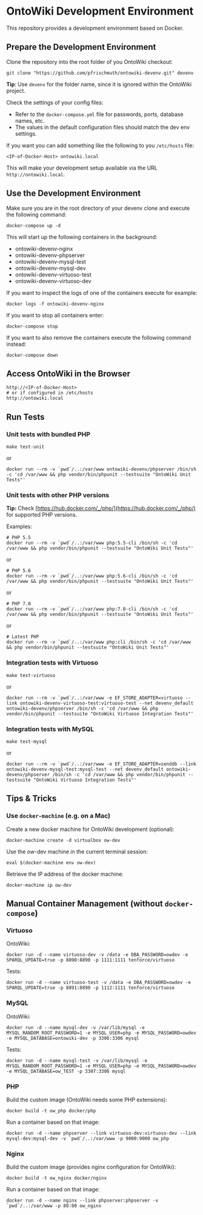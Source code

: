 # OntoWiki Development Environment
This repository provides a development environment based on Docker.

## Prepare the Development Environment

Clone the repository into the root folder of you OntoWiki checkout:

    git clone "https://github.com/pfrischmuth/ontowiki-devenv.git" devenv

**Tip**: Use `devenv` for the folder name, since it is ignored within the OntoWiki project.

Check the settings of your config files:

- Refer to the `docker-compose.yml` file for passwords, ports, database names, etc.
- The values in the default configuration files should match the dev env settings.

If you want you can add something like the following to you `/etc/hosts` file:

    <IP-of-Docker-Host> ontowiki.local

This will make your development setup available via the URL `http://ontowiki.local`.

## Use the Development Environment

Make sure you are in the root directory of your devenv clone and execute the following command:

    docker-compose up -d

This will start up the following containers in the background:

- ontowiki-devenv-nginx
- ontowiki-devenv-phpserver
- ontowiki-devenv-mysql-test
- ontowiki-devenv-mysql-dev
- ontowiki-devenv-virtuoso-test
- ontowiki-devenv-virtuoso-dev


If you want to inspect the logs of one of the containers execute for example:

    docker logs -f ontowiki-devenv-nginx

If you want to stop all containers enter:

    docker-compose stop

If you want to also remove the containers execute the following command instead:

    docker-compose down

## Access OntoWiki in the Browser

    http://<IP-of-Docker-Host>
    # or if configured in /etc/hosts
    http://ontowiki.local

## Run Tests

### Unit tests with bundled PHP

    make test-unit

or

    docker run --rm -v `pwd`/..:/var/www ontowiki-devenv/phpserver /bin/sh -c 'cd /var/www && php vendor/bin/phpunit --testsuite "OntoWiki Unit Tests"'

### Unit tests with other PHP versions

**Tip:** Check [https://hub.docker.com/_/php/](https://hub.docker.com/_/php/) for supported PHP versions.

Examples:

    # PHP 5.5
    docker run --rm -v `pwd`/..:/var/www php:5.5-cli /bin/sh -c 'cd /var/www && php vendor/bin/phpunit --testsuite "OntoWiki Unit Tests"'

or

    # PHP 5.6
    docker run --rm -v `pwd`/..:/var/www php:5.6-cli /bin/sh -c 'cd /var/www && php vendor/bin/phpunit --testsuite "OntoWiki Unit Tests"'

or

    # PHP 7.0
    docker run --rm -v `pwd`/..:/var/www php:7.0-cli /bin/sh -c 'cd /var/www && php vendor/bin/phpunit --testsuite "OntoWiki Unit Tests"'

or

    # Latest PHP
    docker run --rm -v `pwd`/..:/var/www php:cli /bin/sh -c 'cd /var/www && php vendor/bin/phpunit --testsuite "OntoWiki Unit Tests"'

### Integration tests with Virtuoso

    make test-virtuoso

or

    docker run --rm -v `pwd`/..:/var/www -e EF_STORE_ADAPTER=virtuoso --link ontowiki-devenv-virtuoso-test:virtuoso-test --net devenv_default ontowiki-devenv/phpserver /bin/sh -c 'cd /var/www && php vendor/bin/phpunit --testsuite "OntoWiki Virtuoso Integration Tests"'

### Integration tests with MySQL

    make test-mysql

or

    docker run --rm -v `pwd`/..:/var/www -e EF_STORE_ADAPTER=zenddb --link ontowiki-devenv-mysql-test:mysql-test --net devenv_default ontowiki-devenv/phpserver /bin/sh -c 'cd /var/www && php vendor/bin/phpunit --testsuite "OntoWiki Virtuoso Integration Tests"'

## Tips & Tricks

### Use `docker-machine` (e.g. on a Mac)

Create a new docker machine for OntoWiki development (optional):

    docker-machine create -d virtualbox ow-dev

Use the ow-dev machine in the current terminal session:

    eval $(docker-machine env ow-dev)

Retrieve the IP address of the docker machine:

    docker-machine ip ow-dev

## Manual Container Management (without `docker-compose`)

### Virtuoso

OntoWiki:

    docker run -d --name virtuoso-dev -v /data -e DBA_PASSWORD=owdev -e SPARQL_UPDATE=true -p 8890:8890 -p 1111:1111 tenforce/virtuoso

Tests:

    docker run -d --name virtuoso-test -v /data -e DBA_PASSWORD=owdev -e SPARQL_UPDATE=true -p 8891:8890 -p 1112:1111 tenforce/virtuoso

### MySQL

OntoWiki:

    docker run -d --name mysql-dev -v /var/lib/mysql -e MYSQL_RANDOM_ROOT_PASSWORD=1 -e MYSQL_USER=php -e MYSQL_PASSWORD=owdev -e MYSQL_DATABASE=ontowiki-dev -p 3306:3306 mysql

Tests:

    docker run -d --name mysql-test -v /var/lib/mysql -e MYSQL_RANDOM_ROOT_PASSWORD=1 -e MYSQL_USER=php -e MYSQL_PASSWORD=owdev -e MYSQL_DATABASE=ow_TEST -p 3307:3306 mysql

### PHP

Build the custom image (OntoWiki needs some PHP extensions):

    docker build -t ow_php docker/php

Run a container based on that image:

    docker run -d --name phpserver --link virtuoso-dev:virtuoso-dev --link mysql-dev:mysql-dev -v `pwd`/..:/var/www -p 9000:9000 ow_php

### Nginx

Build the custom image (provides nginx configuration for OntoWiki):

    docker build -t ow_nginx docker/nginx

Run a container based on that image:

    docker run -d --name nginx --link phpserver:phpserver -v `pwd`/..:/var/www -p 80:80 ow_nginx
